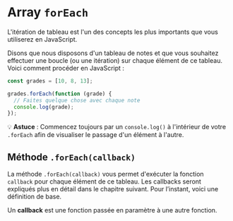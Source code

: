 # Array `forEach`

L'itération de tableau est l'un des concepts les plus importants que vous utiliserez en JavaScript.

Disons que nous disposons d'un tableau de notes et que vous souhaitez effectuer une boucle (ou une itération) sur chaque élément de ce tableau. Voici comment procéder en JavaScript :

```javascript
const grades = [10, 8, 13];

grades.forEach(function (grade) {
  // Faites quelque chose avec chaque note
  console.log(grade);
});
```

💡 **Astuce** : Commencez toujours par un `console.log()` à l'intérieur de votre `.forEach` afin de visualiser le passage d'un élément à l'autre.

## Méthode `.forEach(callback)`

La méthode `.forEach(callback)` vous permet d'exécuter la fonction `callback` pour chaque élément de ce tableau. Les callbacks seront expliqués plus en détail dans le chapitre suivant. Pour l’instant, voici une définition de base.

Un **callback** est une fonction passée en paramètre à une autre fonction.
```